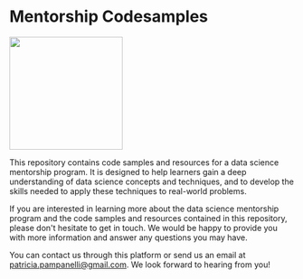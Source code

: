 # Mentorship Codesamples

<img src="[http://....jpg](https://user-images.githubusercontent.com/38949950/209966424-8df3d478-b2aa-4857-a460-43f3176f787e.png)" width="200" />

This repository contains code samples and resources for a data science mentorship program. It is designed to help learners gain a deep understanding of data science concepts and techniques, and to develop the skills needed to apply these techniques to real-world problems. 

If you are interested in learning more about the data science mentorship program and the code samples and resources contained in this repository, please don't hesitate to get in touch. We would be happy to provide you with more information and answer any questions you may have.

You can contact us through this platform or send us an email at patricia.pampanelli@gmail.com. We look forward to hearing from you!
